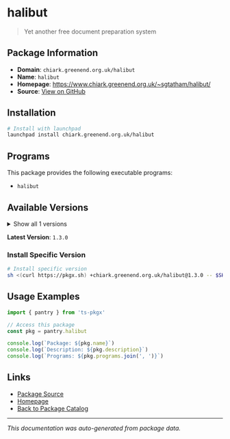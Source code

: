 # halibut

> Yet another free document preparation system

## Package Information

- **Domain**: `chiark.greenend.org.uk/halibut`
- **Name**: `halibut`
- **Homepage**: https://www.chiark.greenend.org.uk/~sgtatham/halibut/
- **Source**: [View on GitHub](https://github.com/pkgxdev/pantry/tree/main/projects/chiark.greenend.org.uk/halibut/package.yml)

## Installation

```bash
# Install with launchpad
launchpad install chiark.greenend.org.uk/halibut
```

## Programs

This package provides the following executable programs:

- `halibut`

## Available Versions

<details>
<summary>Show all 1 versions</summary>

- `1.3.0`

</details>

**Latest Version**: `1.3.0`

### Install Specific Version

```bash
# Install specific version
sh <(curl https://pkgx.sh) +chiark.greenend.org.uk/halibut@1.3.0 -- $SHELL -i
```

## Usage Examples

```typescript
import { pantry } from 'ts-pkgx'

// Access this package
const pkg = pantry.halibut

console.log(`Package: ${pkg.name}`)
console.log(`Description: ${pkg.description}`)
console.log(`Programs: ${pkg.programs.join(', ')}`)
```

## Links

- [Package Source](https://github.com/pkgxdev/pantry/tree/main/projects/chiark.greenend.org.uk/halibut/package.yml)
- [Homepage](https://www.chiark.greenend.org.uk/~sgtatham/halibut/)
- [Back to Package Catalog](../../../package-catalog.md)

---

*This documentation was auto-generated from package data.*
